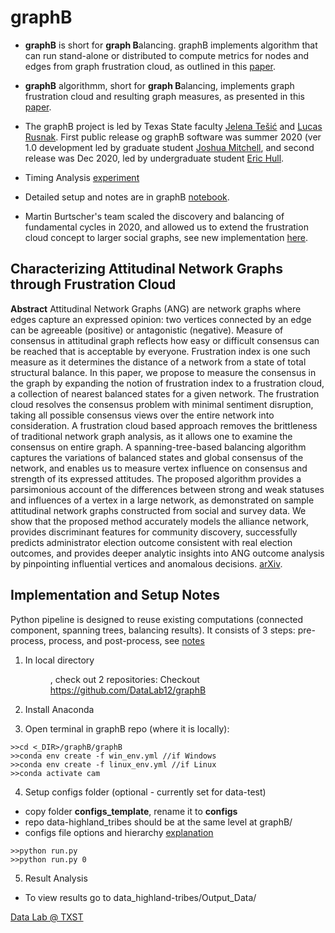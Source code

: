 # graphB 

* **graphB** is short for **graph B**alancing. graphB implements algorithm that can run stand-alone or distributed to compute metrics for nodes and edges from graph frustration cloud, as outlined in this [paper](https://arxiv.org/abs/2009.07776).

* **graphB** algorithmm, short for **graph B**alancing, implements graph frustration cloud and resulting graph measures, as presented in this [paper](https://arxiv.org/abs/2009.07776).  

* The graphB project is led by  Texas State faculty [Jelena Tešić](jtesic.github.io) and [Lucas Rusnak](https://www.math.txstate.edu/about/people/faculty/rusnak.html). First public release og graphB software was summer 2020 (ver 1.0 development led by graduate student [Joshua Mitchell](https://lelon.io/), and second release was Dec 2020, led by undergraduate student [Eric Hull](https://github.com/hullo-eric).  

* Timing Analysis [experiment](TIMING.md)
* Detailed setup and notes are in graphB [notebook](GRAPHB.md). 

* Martin Burtscher's team scaled the discovery and balancing of fundamental cycles in 2020, and allowed us to extend the frustration cloud concept to larger social graphs, see new implementation [here](https://userweb.cs.txstate.edu/~burtscher/research/graphB/).


## Characterizing Attitudinal Network Graphs through Frustration Cloud


**Abstract** Attitudinal Network Graphs (ANG) are network graphs where edges capture an expressed opinion: two vertices connected by an edge can be agreeable (positive) or antagonistic (negative). Measure of consensus in attitudinal graph reflects how easy or difficult consensus can be reached that is acceptable by everyone. Frustration index is one such measure as it determines the distance of a network from a state of total structural balance. In this paper, we propose to measure the consensus in the graph by expanding the notion of frustration index to a frustration cloud, a collection of nearest balanced states for a given network. The frustration cloud resolves the consensus problem with minimal sentiment disruption, taking all possible consensus views over the entire network into consideration. A frustration cloud based approach removes the brittleness of traditional network graph analysis, as it allows one to examine the consensus on entire graph. A spanning-tree-based balancing algorithm captures the variations of balanced states and global consensus of the network, and enables us to measure vertex influence on consensus and strength of its expressed attitudes. The proposed algorithm provides a parsimonious account of the differences between strong and weak statuses and influences of a vertex in a large network, as demonstrated on sample attitudinal network graphs constructed from social and survey data. We show that the proposed method accurately models the alliance network, provides discriminant features for community discovery, successfully predicts administrator election outcome consistent with real election outcomes, and provides deeper analytic insights into ANG outcome analysis by pinpointing influential vertices and anomalous decisions.  [arXiv](https://arxiv.org/abs/2009.07776).

## Implementation and Setup Notes 

Python pipeline is designed to reuse existing computations (connected component, spanning trees, balancing results).  It consists of 3 steps: pre-process, process, and post-process, see [notes](GRAPHB.md)

1. In local directory <DIR>, check out 2 repositories: 
Checkout https://github.com/DataLab12/graphB

2. Install Anaconda 

3. Open terminal in graphB repo (where it is locally):
```
>>cd <_DIR>/graphB/graphB
>>conda env create -f win_env.yml //if Windows
>>conda env create -f linux_env.yml //if Linux
>>conda activate cam
```
4. Setup configs folder (optional - currently set for data-test)
* copy folder **configs_template**, rename it to **configs** 
* repo data-highland_tribes should be at the same level at graphB/
* configs file options and hierarchy [explanation](configs_template/README.md)
```
>>python run.py
>>python run.py 0
```
5. Result Analysis 
* To view results go to data_highland-tribes/Output_Data/

[Data Lab @ TXST](DataLab12.github.io)
